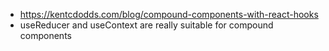 - https://kentcdodds.com/blog/compound-components-with-react-hooks
- useReducer and useContext are really suitable for compound components
